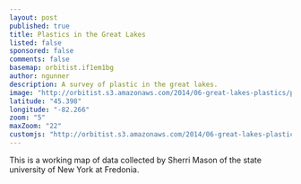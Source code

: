 ```yaml
---
layout: post
published: true
title: Plastics in the Great Lakes
listed: false
sponsored: false
comments: false
basemap: orbitist.if1em1bg
author: ngunner
description: A survey of plastic in the great lakes.
image: "http://orbitist.s3.amazonaws.com/2014/06-great-lakes-plastics/plastic-feature-image.jpg"
latitude: "45.398"
longitude: "-82.266"
zoom: "5"
maxZoom: "22"
customjs: "http://orbitist.s3.amazonaws.com/2014/06-great-lakes-plastics/custom.js"
---
```


This is a working map of data collected by Sherri Mason of the state university of New York at Fredonia.